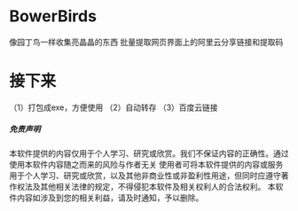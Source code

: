 # BowerBirds
像园丁鸟一样收集亮晶晶的东西
批量提取网页界面上的阿里云分享链接和提取码
# 接下来
（1）打包成exe，方便使用
（2）自动转存
（3）百度云链接



















##### 免责声明
本软件提供的内容仅用于个人学习、研究或欣赏。我们不保证内容的正确性。通过使用本软件内容随之而来的风险与作者无关
使用者可将本软件提供的内容或服务用于个人学习、研究或欣赏，以及其他非商业性或非盈利性用途，但同时应遵守著作权法及其他相关法律的规定，不得侵犯本软件及相关权利人的合法权利。
本软件内容如涉及到您的相关利益，请及时通知，予以删除。
